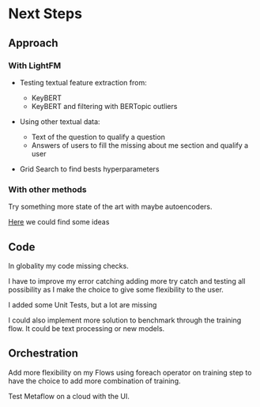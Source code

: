 # Next Steps

## Approach

### With LightFM

- Testing textual feature extraction from:
    - KeyBERT
    - KeyBERT and filtering with BERTopic outliers

- Using other textual data:

    - Text of the question to qualify a question
    - Answers of users to fill the missing about me section and qualify a user

- Grid Search to find bests hyperparameters

### With other methods

Try something more state of the art with maybe autoencoders.

[Here](https://github.com/microsoft/recommenders) we could find some ideas



## Code


In globality my code missing checks.

I have to improve my error catching adding more try catch and testing all possibility as I make the choice to give some flexibility to the user.

I added some Unit Tests, but a lot are missing

I could also implement more solution to benchmark through the training flow. It could be text processing or new models.


## Orchestration

Add more flexibility on my Flows using foreach operator on training step to have the choice to add more combination of training.

Test Metaflow on a cloud with the UI.
